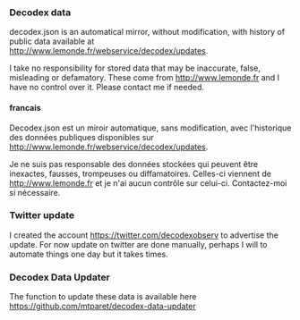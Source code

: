 ### Decodex data ###

decodex.json is an automatical mirror, without modification, with history of public data available at http://www.lemonde.fr/webservice/decodex/updates.

I take no responsibility for stored data that may be inaccurate, false, misleading or defamatory. These come from http://www.lemonde.fr and I have no control over it. Please contact me if needed.

#### francais ####

Decodex.json est un miroir automatique, sans modification, avec l'historique des données publiques disponibles sur http://www.lemonde.fr/webservice/decodex/updates.

Je ne suis pas responsable des données stockées qui peuvent être inexactes, fausses, trompeuses ou diffamatoires. Celles-ci viennent de http://www.lemonde.fr et je n'ai aucun contrôle sur celui-ci. Contactez-moi si nécessaire.

### Twitter update ###

I created the account https://twitter.com/decodexobserv to advertise the update. For now update on twitter are done manually, perhaps I will to automate things one day but it takes times.

### Decodex Data Updater ###

The function to update these data is available here https://github.com/mtparet/decodex-data-updater
